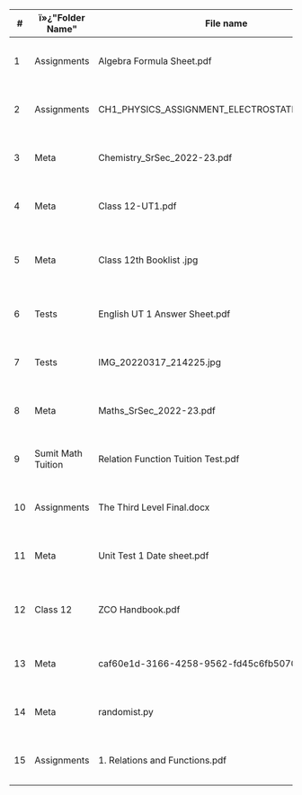 | #  | ï»¿"Folder Name" | File name                                      | Download Link                                                                    | File Size | Created At                    |
|----|---------------------|------------------------------------------------|----------------------------------------------------------------------------------|-----------|-------------------------------|
| 1  | Assignments         | Algebra Formula Sheet.pdf                      | https://drive.google.com/uc?id=1-ALu_8bg10iJ3avprDmwyjV1JcOLQqc9&export=download | 494.26 KB | April 8, 2022 at 8:07:18 AM   |
| 2  | Assignments         | CH1_PHYSICS_ASSIGNMENT_ELECTROSTATICS_HOME.pdf | https://drive.google.com/uc?id=10Fhp8k3CJOPAU-k-v8eOcThtDvRW8Vwv&export=download | 243.61 KB | April 23, 2022 at 10:53:33 PM |
| 3  | Meta                | Chemistry_SrSec_2022-23.pdf                    | https://drive.google.com/uc?id=10LRw35-c2YJYDmdX_LXvdI0buT3YzLOa&export=download | 349.81 KB | April 24, 2022 at 7:27:07 AM  |
| 4  | Meta                | Class 12-UT1.pdf                               | https://drive.google.com/uc?id=1-k2no1LlW28KN0T5BfhAcYE_S8Swhmn2&export=download | 107.36 KB | April 18, 2022 at 10:41:33 AM |
| 5  | Meta                | Class 12th Booklist .jpg                       | https://drive.google.com/uc?id=1neu_sbBMM_Xfka7F1xXHVhqjgnctjC7A&export=download | 554.55 KB | March 17, 2022 at 10:48:33 AM |
| 6  | Tests               | English UT 1 Answer Sheet.pdf                  | https://drive.google.com/uc?id=1qX3hdP7BErIVq4vA3OELwxgh7Q6Xiuct&export=download | 2.16 MB   | May 19, 2022 at 12:12:00 PM   |
| 7  | Tests               | IMG_20220317_214225.jpg                        | https://drive.google.com/uc?id=1oYGqHJQCYcj7NTjA_mCZB2sV3JTGU81W&export=download | 258.33 KB | July 5, 2022 at 2:10:42 PM    |
| 8  | Meta                | Maths_SrSec_2022-23.pdf                        | https://drive.google.com/uc?id=1-zSr-k2KVFwVmU-vOUBKyIqeyO2Vg_IL&export=download | 0 Bytes   | April 21, 2022 at 7:07:45 PM  |
| 9  | Sumit Math Tuition  | Relation Function Tuition Test.pdf             | https://drive.google.com/uc?id=1BrLGQ7t3JqnwYCH_aT7FvkxnLi_VtjYn&export=download | 114.76 KB | May 5, 2022 at 1:02:14 PM     |
| 10 | Assignments         | The Third Level Final.docx                     | https://drive.google.com/uc?id=1-9Nt5ejb_VIgqoSGJwhZirJYH_QSttTn&export=download | 18.51 KB  | April 10, 2022 at 10:23:11 AM |
| 11 | Meta                | Unit Test 1 Date sheet.pdf                     | https://drive.google.com/uc?id=1-jz0fnO2yMsXjEHWvkgrRKoewWKx-qm_&export=download | 532.35 KB | April 18, 2022 at 10:40:50 AM |
| 12 | Class 12            | ZCO Handbook.pdf                               | https://drive.google.com/uc?id=1ihd1Ece8Zkj-NlWo4L226sR8_Xzrv28s&export=download | 1.05 MB   | March 24, 2022 at 3:28:03 AM  |
| 13 | Meta                | caf60e1d-3166-4258-9562-fd45c6fb5070.jpeg      | https://drive.google.com/uc?id=1-otMOAuwIi3vxAIt49cB2TqJ9ZIwqett&export=download | 40.7 KB   | April 20, 2022 at 4:05:28 PM  |
| 14 | Meta                | randomist.py                                   | https://drive.google.com/uc?id=1-vqYLAUkwGf8CCJWd4eCRcEi4QHnomzQ&export=download | 212 Bytes | April 21, 2022 at 9:59:08 AM  |
| 15 | Assignments         | 1. Relations and Functions.pdf                 | https://drive.google.com/uc?id=1-8zPnDilwRR0mLwC0qlrl-vqtnbDhBdp&export=download | 611.11 KB | April 8, 2022 at 8:07:18 AM   |
